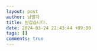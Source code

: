 ```yaml
---
layout: post
author: 냥발자
title: 반갑습니다.
date: 2024-03-24 22:43:44 +09:00
tags: []
comments: true
---
```

